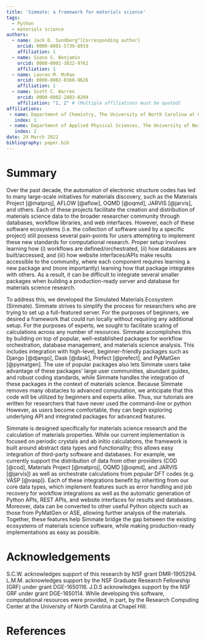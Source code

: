 ```yaml
---
title: 'Simmate: a framework for materials science'
tags:
  - Python
  - materials science
authors:
  - name: Jack D. Sundberg^[Corresponding author]
    orcid: 0000-0001-5739-8919
    affiliation: 1
  - name: Siona S. Benjamin
    orcid: 0000-0002-3822-9762
    affiliation: 1
  - name: Lauren M. McRae
    orcid: 0000-0002-0360-9626
    affiliation: 1
  - name: Scott C. Warren
    orcid: 0000-0002-2883-0204
    affiliation: "1, 2" # (Multiple affiliations must be quoted)
affiliations:
 - name: Department of Chemistry, The University of North Carolina at Chapel Hill, Chapel Hill, North Carolina 27599, United States
   index: 1
 - name: Department of Applied Physical Sciences, The University of North Carolina at Chapel Hill, Chapel Hill, North Carolina 27599, United States
   index: 2
date: 29 March 2022
bibliography: paper.bib
---
```


# Summary

Over the past decade, the automation of electronic structure codes has led to many large-scale initiatives for materials discovery, such as the Materials Project [@matproj], AFLOW [@aflow], OQMD [@oqmd], JARVIS [@jarvis], and others. Each of these projects facilitate the creation and distribution of materials science data to the broader researcher community through databases, workflow libraries, and web interfaces. However, each of these software ecosystems (i.e. the collection of software used by a specific project) still possess several pain-points for users attempting to implement these new standards for computational research. Proper setup involves learning how (i) workflows are defined/orchestrated, (ii) how databases are built/accessed, and (iii) how website interfaces/APIs make results accessible to the community, where each component requires learning a new package and (more importantly) learning how that package integrates with others. As a result, it can be difficult to integrate several smaller packages when building a production-ready server and database for materials science research.

To address this, we developed the Simulated Materials Ecosystem (Simmate). Simmate strives to simplify the process for researchers who are  trying to set up a full-featured server. For the purposes of beginners, we desired a framework that could run locally without requiring any additional setup. For the purposes of experts, we sought to facilitate scaling of calculations across any number of resources. Simmate accomplishes this by building on top of popular, well-established packages for workflow orchestration, database management, and materials science analysis. This includes integration with high-level, beginner-friendly packages such as Django [@django], Dask [@dask], Prefect [@prefect], and PyMatGen [@pymatgen]. The use of popular packages also lets Simmate users take advantage of these packages' large user communities, abundant guides, and robust coding standards, while Simmate handles the integration of these packages in the context of materials science. Because Simmate removes many obstacles to advanced computation, we anticipate that this code will be utilized by beginners and experts alike. Thus, our tutorials are written for researchers that have never used the command-line or python However, as users become comfortable, they can begin exploring underlying API and integrated packages for advanced features.

Simmate is designed specifically for materials science research and the calculation of materials properties. While our current implementation is focused on periodic crystals and ab initio calculations, the framework is built around abstract data types and functionality; this allows easy integration of third-party software and databases. For example, we currently support the distribution of data from other providers (COD [@cod], Materials Project [@matproj], OQMD [@oqmd], and JARVIS [@jarvis]) as well as orchestrate calculations from popular DFT codes (e.g. VASP [@vasp]). Each of these integrations benefit by inheriting from our core data types, which implement features such as error handling and job recovery for workflow integrations as well as the automatic generation of Python APIs, REST APIs, and website interfaces for results and databases. Moreover, data can be converted to other useful Python objects such as those from PyMatGen or ASE, allowing further analysis of the materials. Together, these features help Simmate bridge the gap between the existing ecosystems of materials science software, while making production-ready implementations as easy as possible.


# Acknowledgements

S.C.W. acknowledges support of this research by NSF grant DMR-1905294. L.M.M. acknowledges support
by the NSF Graduate Research Fellowship (GRF) under grant DGE-1650116. J.D.S acknowledges
support by the NSF GRF under grant DGE-1650114. While developing this software, computational resources were provided, in part, by the Research Computing Center at the University of North Carolina at Chapel Hill.

# References